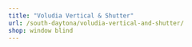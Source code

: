 ```yaml
---
title: "Voludia Vertical & Shutter"
url: /south-daytona/voludia-vertical-and-shutter/
shop: window blind
---
```

